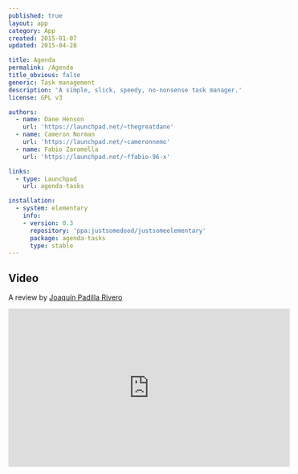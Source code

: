 ```yaml
---
published: true
layout: app
category: App
created: 2015-01-07
updated: 2015-04-28

title: Agenda
permalink: /Agenda
title_obvious: false
generic: Task management
description: 'A simple, slick, speedy, no-nonsense task manager.'
license: GPL v3

authors:
  - name: Dane Henson
    url: 'https://launchpad.net/~thegreatdane'
  - name: Cameron Norman
    url: 'https://launchpad.net/~cameronnemo'
  - name: Fabio Zaramella
    url: 'https://launchpad.net/~ffabio-96-x'

links:
  - type: Launchpad
    url: agenda-tasks

installation:
  - system: elementary
    info:
    - version: 0.3
      repository: 'ppa:justsomedood/justsomeelementary'
      package: agenda-tasks
      type: stable
---
```

## Video
A review by [Joaquín Padilla Rivero](https://www.youtube.com/channel/UC_im4PuM9ViTNjaUf2cXmgg)

<iframe width="560" height="315" src="https://www.youtube.com/embed/yzjHooANupU" frameborder="0" allowfullscreen></iframe>